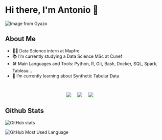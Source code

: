 # Hi there, I'm Antonio 👋 
![Image from Gyazo](https://i.gyazo.com/a8db224efa350e5d5496ae2c29219193.png)
## About Me

- 👨‍💻 Data Science intern at Mapfre
- 📚  I’m currently studying a Data Science MSc at Cunef
- 🛠️ Main Languages and Tools: Python, R, Git, Bash, Docker, SQL, Spark, Tableau...
- 🌱 I’m currently learning about Synthetic Tabular Data

<br>
<p align="center">
  <a href="mailto:atelloengland@gmail.com"><img src="https://img.shields.io/badge/gmail-%23D14836.svg?&style=for-the-badge&logo=gmail&logoColor=white" /></a>&nbsp;&nbsp;&nbsp;&nbsp;
  <a href="https://www.kaggle.com/antoniotello"><img src=https://img.shields.io/badge/Kaggle-20BEFF?style=for-the-badge&logo=Kaggle&logoColor=white
 /></a>&nbsp;&nbsp;&nbsp;&nbsp;
  <a href="https://www.linkedin.com/in/antonio-tello-g%C3%B3mez-4b6327202/"><img src="https://img.shields.io/badge/linkedin-%230077B5.svg?&style=for-the-badge&logo=linkedin&logoColor=white" /></a>&nbsp;&nbsp;&nbsp;&nbsp;
</p>

## Github Stats

![GitHub stats](https://github-readme-stats.vercel.app/api?username=destyo&show_icons=true)  


![GitHub Most Used Language](https://github-readme-stats.vercel.app/api/top-langs/?username=destyo)  
  
  

